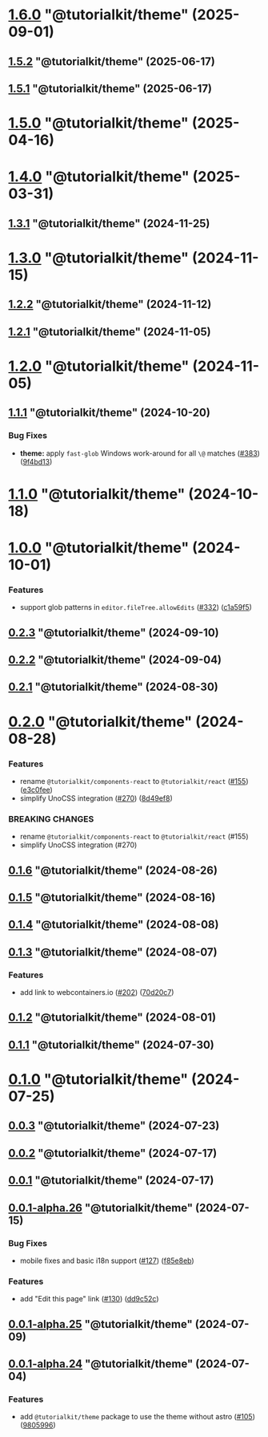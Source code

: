 # [1.6.0](https://github.com/stackblitz/tutorialkit/compare/1.5.2...1.6.0) "@tutorialkit/theme" (2025-09-01)



## [1.5.2](https://github.com/stackblitz/tutorialkit/compare/1.5.0...1.5.2) "@tutorialkit/theme" (2025-06-17)



## [1.5.1](https://github.com/stackblitz/tutorialkit/compare/1.5.0...1.5.1) "@tutorialkit/theme" (2025-06-17)



# [1.5.0](https://github.com/stackblitz/tutorialkit/compare/1.4.0...1.5.0) "@tutorialkit/theme" (2025-04-16)



# [1.4.0](https://github.com/stackblitz/tutorialkit/compare/1.3.1...1.4.0) "@tutorialkit/theme" (2025-03-31)



## [1.3.1](https://github.com/stackblitz/tutorialkit/compare/1.3.0...1.3.1) "@tutorialkit/theme" (2024-11-25)



# [1.3.0](https://github.com/stackblitz/tutorialkit/compare/1.2.2...1.3.0) "@tutorialkit/theme" (2024-11-15)



## [1.2.2](https://github.com/stackblitz/tutorialkit/compare/1.2.1...1.2.2) "@tutorialkit/theme" (2024-11-12)



## [1.2.1](https://github.com/stackblitz/tutorialkit/compare/1.2.0...1.2.1) "@tutorialkit/theme" (2024-11-05)



# [1.2.0](https://github.com/stackblitz/tutorialkit/compare/1.1.1...1.2.0) "@tutorialkit/theme" (2024-11-05)



## [1.1.1](https://github.com/stackblitz/tutorialkit/compare/1.1.0...1.1.1) "@tutorialkit/theme" (2024-10-20)


### Bug Fixes

* **theme:** apply `fast-glob` Windows work-around for all `\@` matches ([#383](https://github.com/stackblitz/tutorialkit/issues/383)) ([9f4bd13](https://github.com/stackblitz/tutorialkit/commit/9f4bd13270f877b9f52e6b85eca5693c283ee249))



# [1.1.0](https://github.com/stackblitz/tutorialkit/compare/1.0.0...1.1.0) "@tutorialkit/theme" (2024-10-18)



# [1.0.0](https://github.com/stackblitz/tutorialkit/compare/0.2.3...1.0.0) "@tutorialkit/theme" (2024-10-01)


### Features

* support glob patterns in `editor.fileTree.allowEdits` ([#332](https://github.com/stackblitz/tutorialkit/issues/332)) ([c1a59f5](https://github.com/stackblitz/tutorialkit/commit/c1a59f54c5b5700b8ec8ed5a4a3ebf2169b2409c))



## [0.2.3](https://github.com/stackblitz/tutorialkit/compare/0.2.2...0.2.3) "@tutorialkit/theme" (2024-09-10)



## [0.2.2](https://github.com/stackblitz/tutorialkit/compare/0.2.1...0.2.2) "@tutorialkit/theme" (2024-09-04)



## [0.2.1](https://github.com/stackblitz/tutorialkit/compare/0.2.0...0.2.1) "@tutorialkit/theme" (2024-08-30)



# [0.2.0](https://github.com/stackblitz/tutorialkit/compare/0.1.6...0.2.0) "@tutorialkit/theme" (2024-08-28)


### Features

* rename `@tutorialkit/components-react` to `@tutorialkit/react` ([#155](https://github.com/stackblitz/tutorialkit/issues/155)) ([e3c0fee](https://github.com/stackblitz/tutorialkit/commit/e3c0fee902a7bfc312fb01b30531209815d460c3))
* simplify UnoCSS integration ([#270](https://github.com/stackblitz/tutorialkit/issues/270)) ([8d49ef8](https://github.com/stackblitz/tutorialkit/commit/8d49ef81272d84cbfa2c1a10742f01540fe3650c))


### BREAKING CHANGES

* rename `@tutorialkit/components-react` to `@tutorialkit/react` (#155)
* simplify UnoCSS integration (#270)



## [0.1.6](https://github.com/stackblitz/tutorialkit/compare/0.1.5...0.1.6) "@tutorialkit/theme" (2024-08-26)



## [0.1.5](https://github.com/stackblitz/tutorialkit/compare/0.1.4...0.1.5) "@tutorialkit/theme" (2024-08-16)



## [0.1.4](https://github.com/stackblitz/tutorialkit/compare/0.1.3...0.1.4) "@tutorialkit/theme" (2024-08-08)



## [0.1.3](https://github.com/stackblitz/tutorialkit/compare/0.1.2...0.1.3) "@tutorialkit/theme" (2024-08-07)


### Features

* add link to webcontainers.io ([#202](https://github.com/stackblitz/tutorialkit/issues/202)) ([70d20c7](https://github.com/stackblitz/tutorialkit/commit/70d20c7b3801b458aa11c7d70a11ea1392d0fa60))



## [0.1.2](https://github.com/stackblitz/tutorialkit/compare/0.1.1...0.1.2) "@tutorialkit/theme" (2024-08-01)



## [0.1.1](https://github.com/stackblitz/tutorialkit/compare/0.1.0...0.1.1) "@tutorialkit/theme" (2024-07-30)



# [0.1.0](https://github.com/stackblitz/tutorialkit/compare/0.0.3...0.1.0) "@tutorialkit/theme" (2024-07-25)



## [0.0.3](https://github.com/stackblitz/tutorialkit/compare/0.0.2...0.0.3) "@tutorialkit/theme" (2024-07-23)



## [0.0.2](https://github.com/stackblitz/tutorialkit/compare/0.0.1...0.0.2) "@tutorialkit/theme" (2024-07-17)



## [0.0.1](https://github.com/stackblitz/tutorialkit/compare/0.0.1-alpha.26...0.0.1) "@tutorialkit/theme" (2024-07-17)



## [0.0.1-alpha.26](https://github.com/stackblitz/tutorialkit/compare/0.0.1-alpha.25...0.0.1-alpha.26) "@tutorialkit/theme" (2024-07-15)


### Bug Fixes

* mobile fixes and basic i18n support ([#127](https://github.com/stackblitz/tutorialkit/issues/127)) ([f85e8eb](https://github.com/stackblitz/tutorialkit/commit/f85e8eb6058473b0ad2e061d39e14d111f3f34fe))


### Features

* add "Edit this page" link ([#130](https://github.com/stackblitz/tutorialkit/issues/130)) ([dd9c52c](https://github.com/stackblitz/tutorialkit/commit/dd9c52c6f1d3c90cc1d993d8c0fec61dadfc5815))



## [0.0.1-alpha.25](https://github.com/stackblitz/tutorialkit/compare/0.0.1-alpha.24...0.0.1-alpha.25) "@tutorialkit/theme" (2024-07-09)



## [0.0.1-alpha.24](https://github.com/stackblitz/tutorialkit/compare/0.0.1-alpha.23...0.0.1-alpha.24) "@tutorialkit/theme" (2024-07-04)


### Features

* add `@tutorialkit/theme` package to use the theme without astro ([#105](https://github.com/stackblitz/tutorialkit/issues/105)) ([9805996](https://github.com/stackblitz/tutorialkit/commit/9805996a4211a1c8a3e1bfbbd958a27f1957d4d7))



